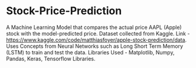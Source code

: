 # Stock-Price-Prediction

A Machine Learning Model that compares the actual price AAPL (Apple) stock with the model-predicted price.
Dataset collected from Kaggle. Link - https://www.kaggle.com/code/matthiasfoyer/apple-stock-prediction/data.
Uses Concepts from Neural Networks such as Long Short Term Memory (LSTM) to train and test the data.
Libraries Used - Matplotlib, Numpy, Pandas, Keras, Tensorflow Libraries.
